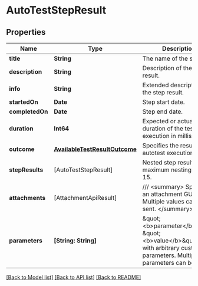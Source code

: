 # AutoTestStepResult

## Properties
Name | Type | Description | Notes
------------ | ------------- | ------------- | -------------
**title** | **String** | The name of the step. | [optional] 
**description** | **String** | Description of the step result. | [optional] 
**info** | **String** | Extended description of the step result. | [optional] 
**startedOn** | **Date** | Step start date. | [optional] 
**completedOn** | **Date** | Step end date. | [optional] 
**duration** | **Int64** | Expected or actual duration of the test run execution in milliseconds. | [optional] 
**outcome** | [**AvailableTestResultOutcome**](AvailableTestResultOutcome.md) | Specifies the result of the autotest execution. | [optional] 
**stepResults** | [AutoTestStepResult] | Nested step results. The maximum nesting level is 15. | [optional] 
**attachments** | [AttachmentApiResult] | /// &lt;summary&gt;  Specifies an attachment GUID. Multiple values can be sent.  &lt;/summary&gt; | [optional] 
**parameters** | **[String: String]** | \&quot;&lt;b&gt;parameter&lt;/b&gt;\&quot;: \&quot;&lt;b&gt;value&lt;/b&gt;\&quot; pair with arbitrary custom parameters. Multiple parameters can be sent. | [optional] 

[[Back to Model list]](../README.md#documentation-for-models) [[Back to API list]](../README.md#documentation-for-api-endpoints) [[Back to README]](../README.md)


